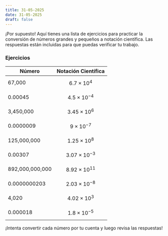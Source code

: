 ```yaml
---
title: 31-05-2025
date: 31-05-2025
draft: false
---
```


¡Por supuesto! Aquí tienes una lista de ejercicios para practicar la conversión de números grandes y pequeños a notación científica. Las respuestas están incluidas para que puedas verificar tu trabajo.

### Ejercicios

| Número | Notación Científica |
|--------|---------------------|
| 67,000 | $$ 6.7 \times 10^4$$ |
| 0.00045 | $$4.5 \times 10^{-4}$$ |
| 3,450,000 | $$3.45 \times 10^6$$ |
| 0.0000009 | $$9 \times 10^{-7}$$ |
| 125,000,000 | $$1.25 \times 10^8$$ |
| 0.00307 | $$3.07 \times 10^{-3}$$ |
| 892,000,000,000 | $$8.92 \times 10^{11}$$ |
| 0.0000000203 | $$2.03 \times 10^{-8}$$ |
| 4,020 | $$4.02 \times 10^3$$ |
| 0.000018 | $$1.8 \times 10^{-5}$$ |

¡Intenta convertir cada número por tu cuenta y luego revisa las respuestas!